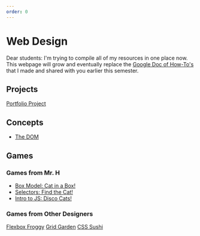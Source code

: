 ```yaml
---
order: 0
---
```


# Web Design
Dear students: I'm trying to compile all of my resources in one place now. 
This webpage will grow and eventually replace the [Google Doc of How-To's](https://docs.google.com/document/d/1MrPTAd-LPJpUH93BYElgGv_abhhagAWaURrOtqjfj9A/edit) that I made and shared with you earlier this semester.

## Projects
[Portfolio Project](./portfolio-project/)

## Concepts
- [The DOM](./dom/)

## Games

### Games from Mr. H

- [Box Model: Cat in a Box!](https://cat-in-box.netlify.app/)
- [Selectors: Find the Cat!](https://cat-in-box.netlify.app/#selectors-0)
- [Intro to JS: Disco Cats!](https://cat-in-box.netlify.app/#vanilla-0)

### Games from Other Designers

[Flexbox Froggy](https://flexboxfroggy.com/)
[Grid Garden](https://cssgridgarden.com/)
[CSS Sushi](https://flukeout.github.io/)